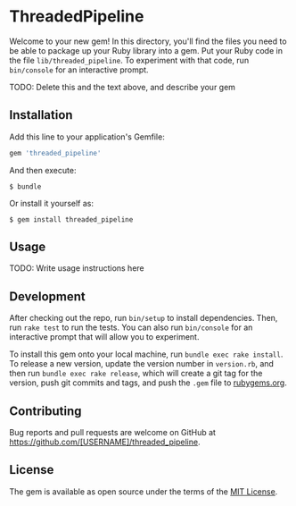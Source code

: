 # ThreadedPipeline

Welcome to your new gem! In this directory, you'll find the files you need to be able to package up your Ruby library into a gem. Put your Ruby code in the file `lib/threaded_pipeline`. To experiment with that code, run `bin/console` for an interactive prompt.

TODO: Delete this and the text above, and describe your gem

## Installation

Add this line to your application's Gemfile:

```ruby
gem 'threaded_pipeline'
```

And then execute:

    $ bundle

Or install it yourself as:

    $ gem install threaded_pipeline

## Usage

TODO: Write usage instructions here

## Development

After checking out the repo, run `bin/setup` to install dependencies. Then, run `rake test` to run the tests. You can also run `bin/console` for an interactive prompt that will allow you to experiment.

To install this gem onto your local machine, run `bundle exec rake install`. To release a new version, update the version number in `version.rb`, and then run `bundle exec rake release`, which will create a git tag for the version, push git commits and tags, and push the `.gem` file to [rubygems.org](https://rubygems.org).

## Contributing

Bug reports and pull requests are welcome on GitHub at https://github.com/[USERNAME]/threaded_pipeline.

## License

The gem is available as open source under the terms of the [MIT License](https://opensource.org/licenses/MIT).
